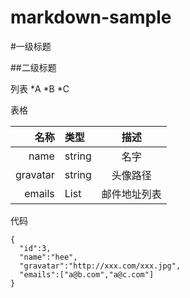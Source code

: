 markdown-sample
===============

#一级标题

##二级标题

列表
*A
*B
*C

表格

名称|类型|描述
--:|:--|:--:
name|string|名字
gravatar|string|头像路径
emails|List<string>|邮件地址列表


代码

    {
      "id":3,
      "name":"hee",
      "gravatar":"http://xxx.com/xxx.jpg",
      "emails":["a@b.com","a@c.com"]
    }

